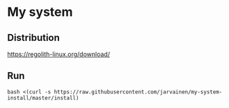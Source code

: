# My system

## Distribution

https://regolith-linux.org/download/ 

## Run

`bash <(curl -s https://raw.githubusercontent.com/jarvainen/my-system-install/master/install)`